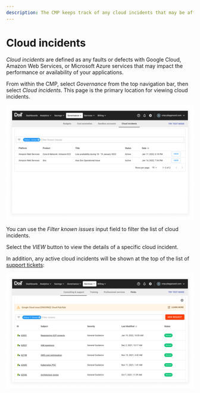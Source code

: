 ```yaml
---
description: The CMP keeps track of any cloud incidents that may be affecting your applications
---
```


# Cloud incidents

_Cloud incidents_ are defined as any faults or defects with Google Cloud, Amazon Web Services, or Microsoft Azure services that may impact the performance or availability of your applications.

From within the CMP, select _Governance_ from the top navigation bar, then select _Cloud incidents_. This page is the primary location for viewing cloud incidents.

![A screenshot showing the _Cloud incidents_ page](../../.gitbook/assets/cmp-governance-cloud-incidents.png)

You can use the _Filter known issues_ input field to filter the list of cloud incidents.

Select the _VIEW_ button to view the details of a specific cloud incident.

In addition, any active cloud incidents will be shown at the top of the list of [support tickets](README.md):

![A screenshot showing the _Consulting and support_ page](../../.gitbook/assets/cmp-services-consulting-support.png)
